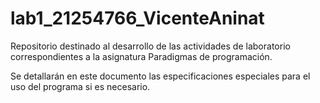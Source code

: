 # lab1_21254766_VicenteAninat
Repositorio destinado al desarrollo de las actividades de laboratorio correspondientes a la asignatura Paradigmas de programación.

Se detallarán en este documento las especificaciones especiales para el uso del programa si es necesario.